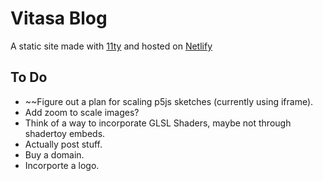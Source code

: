 # Vitasa Blog 
A static site made with [11ty](https://www.11ty.dev/) and hosted on [Netlify](https://www.netlify.com/)

## To Do
- ~~Figure out a plan for scaling p5js sketches (currently using iframe).
- Add zoom to scale images?
- Think of a way to incorporate GLSL Shaders, maybe not through shadertoy embeds. 
- Actually post stuff.
- Buy a domain.
- Incorporte a logo.

